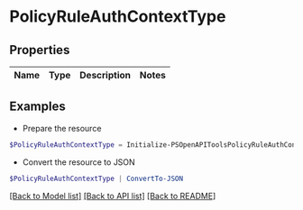 # PolicyRuleAuthContextType
## Properties

Name | Type | Description | Notes
------------ | ------------- | ------------- | -------------

## Examples

- Prepare the resource
```powershell
$PolicyRuleAuthContextType = Initialize-PSOpenAPIToolsPolicyRuleAuthContextType 
```

- Convert the resource to JSON
```powershell
$PolicyRuleAuthContextType | ConvertTo-JSON
```

[[Back to Model list]](../README.md#documentation-for-models) [[Back to API list]](../README.md#documentation-for-api-endpoints) [[Back to README]](../README.md)

